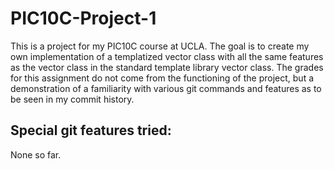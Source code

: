 # PIC10C-Project-1
This is a project for my PIC10C course at UCLA.
The goal is to create my own implementation of a templatized vector class with all the same features as the vector class in the standard template library vector class.
The grades for this assignment do not come from the functioning of the project, but a demonstration of a familiarity with various git commands and features as to be seen in my commit history.

## Special git features tried:
None so far.
